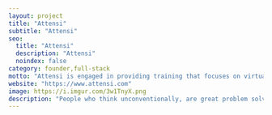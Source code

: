 ```yaml
---
layout: project
title: "Attensi"
subtitle: "Attensi"
seo:
  title: "Attensi"
  description: "Attensi"
  noindex: false
category: founder,full-stack
motto: "Attensi is engaged in providing training that focuses on virtual reality and 3D gamified simulations."
website: "https://www.attensi.com"
image: https://i.imgur.com/3w1TnyX.png
description: "People who think unconventionally, are great problem solvers and see opportunities where others see only challenges."
---
```

